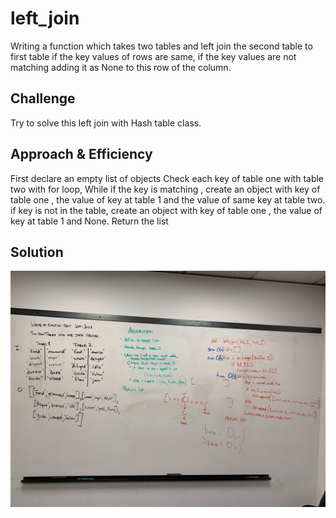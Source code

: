 # left_join
Writing a function which takes two tables and left join the second table to first table if the key values of rows are same, if the key values are not matching adding it as None to this row of the column.

## Challenge
Try to solve this left join with Hash table class. 


## Approach & Efficiency
First declare an empty list of objects
Check each key of table one with table two with for loop,
While if the key is matching , create an object with key of table one , the value of key at table 1 and the value of same key at table two.
if key is not in the table, create an object with key of table one , the value of key at table 1 and None.
Return the list

## Solution
![picture](./left_join.jpg)
